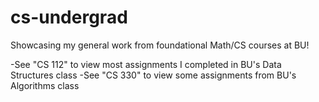 # cs-undergrad
Showcasing  my general work from foundational Math/CS courses at BU!

-See "CS 112" to view most assignments I completed in BU's Data Structures class
-See "CS 330" to view some assignments from BU's Algorithms class
